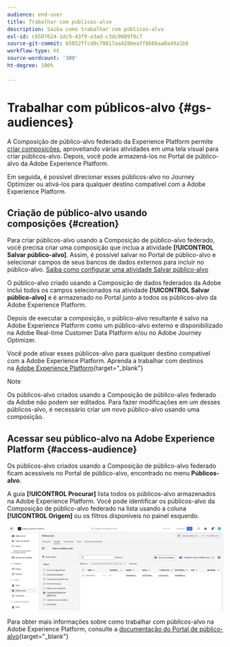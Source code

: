 ```yaml
---
audience: end-user
title: Trabalhar com públicos-alvo
description: Saiba como trabalhar com públicos-alvo
exl-id: c6507624-1dc9-43f9-a3ad-c3dc9689f8c7
source-git-commit: 65052ffcd8c70817aa428bea7f8b6baa0a49a1b0
workflow-type: ht
source-wordcount: '309'
ht-degree: 100%

---
```


# Trabalhar com públicos-alvo {#gs-audiences}

A Composição de público-alvo federado da Experience Platform permite [criar composições](../compositions/gs-compositions.md), aproveitando várias atividades em uma tela visual para criar públicos-alvo. Depois, você pode armazená-los no Portal de público-alvo da Adobe Experience Platform.

Em seguida, é possível direcionar esses públicos-alvo no Journey Optimizer ou ativá-los para qualquer destino compatível com a Adobe Experience Platform.

## Criação de público-alvo usando composições {#creation}

Para criar públicos-alvo usando a Composição de público-alvo federado, você precisa criar uma composição que inclua a atividade **[!UICONTROL Salvar público-alvo]**. Assim, é possível salvar no Portal de público-alvo e selecionar campos de seus bancos de dados externos para incluir no público-alvo. [Saiba como configurar uma atividade Salvar público-alvo](../compositions/activities/save-audience.md)

O público-alvo criado usando a Composição de dados federados da Adobe inclui todos os campos selecionados na atividade **[!UICONTROL Salvar público-alvo]** e é armazenado no Portal junto a todos os públicos-alvo da Adobe Experience Platform.

Depois de executar a composição, o público-alvo resultante é salvo na Adobe Experience Platform como um público-alvo externo e disponibilizado na Adobe Real-time Customer Data Platform e/ou no Adobe Journey Optimizer.

Você pode ativar esses públicos-alvo para qualquer destino compatível com a Adobe Experience Platform. Aprenda a trabalhar com destinos na [Adobe Experience Platform](https://experienceleague.adobe.com/pt-br/docs/experience-platform/destinations/home){target="_blank"}

>[!NOTE]
>
>Os públicos-alvo criados usando a Composição de público-alvo federado da Adobe não podem ser editados. Para fazer modificações em um desses públicos-alvo, é necessário criar um novo público-alvo usando uma composição.

## Acessar seu público-alvo na Adobe Experience Platform {#access-audience}

Os públicos-alvo criados usando a Composição de público-alvo federado ficam acessíveis no Portal de público-alvo, encontrado no menu **Públicos-alvo**.

A guia **[!UICONTROL Procurar]** lista todos os públicos-alvo armazenados na Adobe Experience Platform. Você pode identificar os públicos-alvo da Composição de público-alvo federado na lista usando a coluna **[!UICONTROL Origem]** ou os filtros disponíveis no painel esquerdo.

![](assets/audiences-list.png)

Para obter mais informações sobre como trabalhar com públicos-alvo na Adobe Experience Platform, consulte a [documentação do Portal de público-alvo](https://experienceleague.adobe.com/pt-br/docs/experience-platform/segmentation/ui/audience-portal){target="_blank"}

<!-- add link to this donc once published: https://jira.corp.adobe.com/browse/PLAT-198674-->
